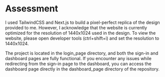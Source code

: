# Assessment

I used TailwindCSS and Next.js to build a pixel-perfect replica of the design provided to me. 
However, I acknowledge that the website is currently optimized for the resolution of 1440x1024 used in the design. 
To view the website, please open developer tools (ctrl+shift+i) and set the resolution to 1440x1024.

The project is located in the login_page directory, and both the sign-in and dashboard pages are fully functional. 
If you encounter any issues while redirecting from the sign-in page to the dashboard, 
you can access the dashboard page directly in the dashboard_page directory of the repository.
